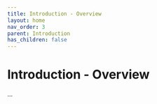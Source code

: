```yaml
---
title: Introduction - Overview
layout: home
nav_order: 3
parent: Introduction
has_children: false
---
```


<script
  src="https://cdn.mathjax.org/mathjax/latest/MathJax.js?config=TeX-AMS-MML_HTMLorMML"
  type="text/javascript">
</script>

# Introduction - **Overview**


...
